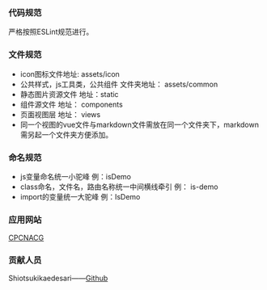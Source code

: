### 代码规范
严格按照ESLint规范进行。

### 文件规范
* icon图标文件地址: assets/icon
* 公共样式，js工具类，公共组件 文件夹地址： assets/common
* 静态图片资源文件 地址：static
* 组件源文件 地址： components
* 页面视图层 地址： views
* 同一个视图的vue文件与markdown文件需放在同一个文件夹下，markdown需另起一个文件夹方便添加。

### 命名规范
* js变量命名统一小驼峰 例：isDemo
* class命名，文件名，路由名称统一中间横线牵引 例： is-demo
* import的变量统一大驼峰 例：IsDemo

### 应用网站

[CPCNACG](https:// "vue官网")

### 贡献人员
Shiotsukikaedesari——[Github](https://github.com/Shiotsukikaedesari "vue官网")
